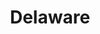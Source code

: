 ---
title: Delaware
crosslinks:
- WilmingtonDE
- Shoplifting
- DEGuns
- ColorizedHistory
- AmericanPlantSwap
- xkcd
- OutOfTheLoop
- vexillology
- NintendoSwitch
- SwedenOnPlace
- im14andthisisfunny
- Pennsylvania
- minnesota
- politics
- changemyview
- BlueMidterm2018
- Comcast_Xfinity
- TrueAskReddit
- philadelphia
---
